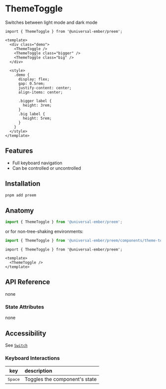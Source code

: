 # ThemeToggle

Switches between light mode and dark mode


```gjs live no-shadow
import { ThemeToggle } from '@universal-ember/preem';

<template>
  <div class="demo">
    <ThemeToggle />
    <ThemeToggle class="bigger" />
    <ThemeToggle class="big" />
  </div>

  <style>
    .demo {
      display: flex; 
      gap: 0.5rem;
      justify-content: center;
      align-items: center;

      .bigger label {
        height: 3rem;
      }
      .big label {
        height: 5rem;
      }
    }
  </style>
</template>
```


## Features 

* Full keyboard navigation 
* Can be controlled or uncontrolled


## Installation 

```bash 
pnpm add preem 
```

## Anatomy

```js 
import { ThemeToggle } from '@universal-ember/preem';
```

or for non-tree-shaking environments:
```js 
import { ThemeToggle } from '@universal-ember/preem/components/theme-toggle';
```


```gjs 
import { ThemeToggle } from '@universal-ember/preem';

<template>
  <ThemeToggle />
</template>
```


## API Reference

none

### State Attributes

none

## Accessibility

See [`Switch`](https://ember-primitives.pages.dev/3-components/switch)

### Keyboard Interactions

| key | description |  
| :---: | :----------- |  
| <kbd>Space</kbd> | Toggles the component's state |  

